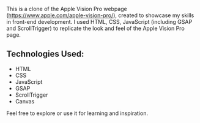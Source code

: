 This is a clone of the Apple Vision Pro webpage (https://www.apple.com/apple-vision-pro/), created to showcase my skills in front-end development. I used HTML, CSS, JavaScript (including GSAP and ScrollTrigger) to replicate the look and feel of the Apple Vision Pro page.

## Technologies Used:
- HTML
- CSS
- JavaScript
- GSAP
- ScrollTrigger
- Canvas

Feel free to explore or use it for learning and inspiration.
